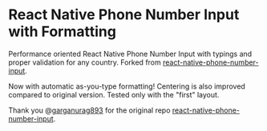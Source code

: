 
# React Native Phone Number Input with Formatting

Performance oriented React Native Phone Number Input with typings and proper validation for any country. Forked from [react-native-phone-number-input](https://github.com/garganurag893/react-native-phone-number-input).

Now with automatic as-you-type formatting! Centering is also improved compared to original version. Tested only with the "first" layout.

Thank you @[garganurag893](https://github.com/garganurag893) for the original repo [react-native-phone-number-input](https://github.com/garganurag893/react-native-phone-number-input).
